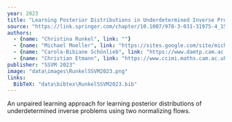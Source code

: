 ```yaml
---
year: 2023
title: "Learning Posterior Distributions in Underdetermined Inverse Problems"
source: "https://link.springer.com/chapter/10.1007/978-3-031-31975-4_15"
authors:
  - {name: "Christina Runkel", link: ""}
  - {name: "Michael Moeller", link: "https://sites.google.com/site/michaelmoellermath"}
  - {name: "Carola-Bibiane Schönlieb", link: "https://www.damtp.cam.ac.uk/research/cia/person/cbs31"}
  - {name: "Christian Etmann", link: "https://www.ccimi.maths.cam.ac.uk/members/profile/cetmann/"}
publisher: "SSVM 2023"
image: "data\images\RunkelSSVM2023.png"
links:
  BibTeX: "data\bibtex\RunkelSSVM2023.bib"
---
```

An unpaired learning approach for learning posterior distributions of underdetermined inverse problems using two normalizing flows.
